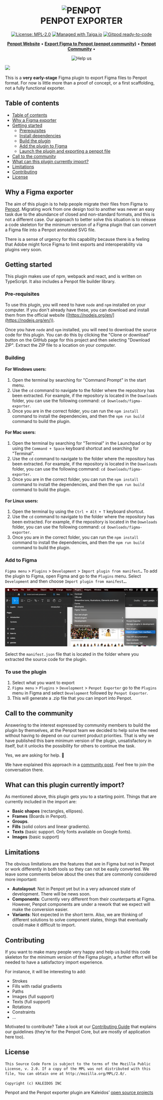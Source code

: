 
[uri_license]: https://www.mozilla.org/en-US/MPL/2.0
[uri_license_image]: https://img.shields.io/badge/MPL-2.0-blue.svg

<h1 align="center">
  <br>
  <img style="width:100px" src="src/logo.svg" alt="PENPOT">
  <br>
  PENPOT EXPORTER
</h1>

<p align="center"><a href="https://www.mozilla.org/en-US/MPL/2.0" rel="nofollow"><img src="https://camo.githubusercontent.com/3fcf3d6b678ea15fde3cf7d6af0e242160366282d62a7c182d83a50bfee3f45e/68747470733a2f2f696d672e736869656c64732e696f2f62616467652f4d504c2d322e302d626c75652e737667" alt="License: MPL-2.0" data-canonical-src="https://img.shields.io/badge/MPL-2.0-blue.svg" style="max-width:100%;"></a>
<a href="https://tree.taiga.io/project/penpot/" title="Managed with Taiga.io" rel="nofollow"><img src="https://camo.githubusercontent.com/4a1d1112f0272e3393b1e8da312ff4435418e9e2eb4c0964881e3680f90a653c/68747470733a2f2f696d672e736869656c64732e696f2f62616467652f6d616e61676564253230776974682d54414947412e696f2d3730396631342e737667" alt="Managed with Taiga.io" data-canonical-src="https://img.shields.io/badge/managed%20with-TAIGA.io-709f14.svg" style="max-width:100%;"></a>
<a href="https://gitpod.io/#https://github.com/penpot/penpot" rel="nofollow"><img src="https://camo.githubusercontent.com/daadb4894128d1e19b72d80236f5959f1f2b47f9fe081373f3246131f0189f6c/68747470733a2f2f696d672e736869656c64732e696f2f62616467652f476974706f642d72656164792d2d746f2d2d636f64652d626c75653f6c6f676f3d676974706f64" alt="Gitpod ready-to-code" data-canonical-src="https://img.shields.io/badge/Gitpod-ready--to--code-blue?logo=gitpod" style="max-width:100%;"></a></p>

<p align="center">
    <a href="https://penpot.app/"><b>Penpot Website</b></a> •
    <a href="https://community.penpot.app/t/figma-file-importer/1684"><b>Export Figma to Penpot (penpot community)</b></a> •
    <a href="https://community.penpot.app/"><b>Penpot Community</b></a> •
</p>

<p align="center">
  <img src="https://user-images.githubusercontent.com/1045247/198583387-5c243c18-8ca9-4b66-9c91-6a30c8787bcc.jpg" alt="Help us">
</p>

![](penpotexporter.gif)

This is a **very early-stage** Figma plugin to export Figma files to Penpot format. For now is little more than a proof of concept, or a first scaffolding, not a fully functional exporter.

## Table of contents ##

- [Table of contents](#table-of-contents)
- [Why a Figma exporter](#why-a-figma-exporter)
- [Getting started](#getting-started)
  - [Prerequisites](#prerequisites)
  - [Install dependencies](#install-dependencies)
  - [Build the plugin](#build-the-plugin)
  - [Add the plugin to Figma](#add-the-plugin-to-figma)
  - [Launch the plugin and exporting a penpot file](#launch-the-plugin-and-exporting-a-penpot-file)
- [Call to the community](#call-to-the-community)
- [What can this plugin currently import?](#what-can-this-plugin-currently-import)
- [Limitations](#limitations)
- [Contributing](#contributing)
- [License](#license)

## Why a Figma exporter ##

The aim of this plugin is to help people migrate their files from Figma to [Penpot](https://penpot.app/). Migrating work from one design tool to another was never an easy task due to the abundance of closed and non-standard formats, and this is not a different case. Our approach to better solve this situation is to release a code skeleton for the minimum version of a Figma plugin that can convert a Figma file into a Penpot annotated SVG file.

There is a sense of urgency for this capability because there is a feeling that Adobe might force Figma to limit exports and interoperability via plugins very soon.


## Getting started ##

This plugin makes use of npm, webpack and react, and is written on TypeScript. It also includes a Penpot file builder library.

### Pre-requisites

To use this plugin, you will need to have `node` and `npm` installed on your computer. If you don't already have these, you can download and install them from the official website ([https://nodejs.org/en/](https://nodejs.org/en/)).

Once you have `node` and `npm` installed, you will need to download the source code for this plugin. You can do this by clicking the "Clone or download" button on the GitHub page for this project and then selecting "Download ZIP". Extract the ZIP file to a location on your computer.
### Building

#### For Windows users:

1.  Open the terminal by searching for "Command Prompt" in the start menu.
2.  Use the `cd` command to navigate to the folder where the repository has been extracted. For example, if the repository is located in the `Downloads` folder, you can use the following command: `cd Downloads/figma-exporter`.
3.  Once you are in the correct folder, you can run the `npm install` command to install the dependencies, and then the `npm run build` command to build the plugin.

#### For Mac users:

1.  Open the terminal by searching for "Terminal" in the Launchpad or by using the `Command + Space` keyboard shortcut and searching for "Terminal".
2.  Use the `cd` command to navigate to the folder where the repository has been extracted. For example, if the repository is located in the `Downloads` folder, you can use the following command: `cd Downloads/figma-exporter`.
3.  Once you are in the correct folder, you can run the `npm install` command to install the dependencies, and then the `npm run build` command to build the plugin.

#### For Linux users:

1.  Open the terminal by using the `Ctrl + Alt + T` keyboard shortcut.
2.  Use the `cd` command to navigate to the folder where the repository has been extracted. For example, if the repository is located in the `Downloads` folder, you can use the following command: `cd Downloads/figma-exporter`.
3.  Once you are in the correct folder, you can run the `npm install` command to install the dependencies, and then the `npm run build` command to build the plugin.

### Add to Figma
`Figma menu` > `Plugins` > `Development` > `Import plugin from manifest…`
To add the plugin to Figma, open Figma and go to the `Plugins` menu. Select `Development` and then choose `Import plugin from manifest…`. 

<img src="resources/Import plugin from manifest.png" alt='Screenshot of the Plugins > Development menus open showing the, "Import plugin from manifest" option.'>

Select the `manifest.json` file that is located in the folder where you extracted the source code for the plugin.


### To use the plugin

1. Select what you want to export
2. `Figma menu` > `Plugins` > `Development` > `Penpot Exporter`
go to the `Plugins` menu in Figma and select `Development` followed by `Penpot Exporter`. 
3. This will generate a .zip file that you can import into Penpot.


## Call to the community ##

Answering to the interest expressed by community members to build the plugin by themselves, at the Penpot team we decided to help solve the need without having to depend on our current product priorities. That is why we have published this bare minimum version of the plugin, unsatisfactory in itself, but it unlocks the possibility for others to continue the task.

Yes, we are asking for help. 🤗

We have explained this approach in a [community post](https://community.penpot.app/t/figma-file-importer/1684). Feel free to join the conversation there.

## What can this plugin currently import? ##

As mentioned above, this plugin gets you to a starting point. Things that are currently included in the import are:

- **Basic shapes** (rectangles, ellipses).
- **Frames** (Boards in Penpot).
- **Groups**.
- **Fills** (solid colors and linear gradients).
- **Texts** (basic support. Only fonts available on Google fonts).
- **Images** (basic support)

## Limitations ##
The obvious limitations are the features that are in Figma but not in Penpot or work differently in both tools so they can not be easily converted. We leave some comments below about the ones that are commonly considered more important:

- **Autolayout**: Not in Penpot yet but in a very advanced state of development. There will be news soon.
- **Components**: Currently very different from their counterparts at Figma. However, Penpot components are under a rework that we expect will make the conversion easier.
- **Variants**: Not expected in the short term. Also, we are thinking of different solutions to solve component states, things that eventually could make it difficult to import.



## Contributing ##

If you want to make many people very happy and help us build this code skeleton for the minimum version of the Figma plugin, a further effort will be needed to have a satisfactory import experience.

For instance, it will be interesting to add:
- Strokes
- Fills with radial gradients
- Paths
- Images (full support)
- Texts (full support)
- Rotations
- Constraints
- ...

Motivated to contribute? Take a look at our [Contributing Guide](https://help.penpot.app/contributing-guide/) that explains our guidelines (they're for the Penpot Core, but are mostly of application here too).


## License ##

```
This Source Code Form is subject to the terms of the Mozilla Public
License, v. 2.0. If a copy of the MPL was not distributed with this
file, You can obtain one at http://mozilla.org/MPL/2.0/.

Copyright (c) KALEIDOS INC
```
Penpot and the Penpot exporter plugin are Kaleidos’ [open source projects](https://kaleidos.net/products)
